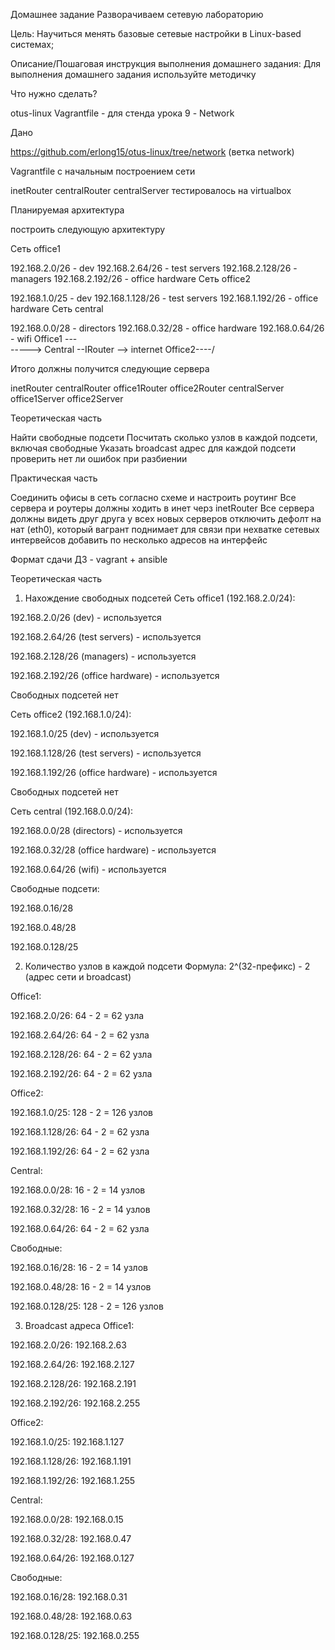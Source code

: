 Домашнее задание
Разворачиваем сетевую лабораторию

Цель:
Научиться менять базовые сетевые настройки в Linux-based системах;


Описание/Пошаговая инструкция выполнения домашнего задания:
Для выполнения домашнего задания используйте методичку


Что нужно сделать?

otus-linux
Vagrantfile - для стенда урока 9 - Network


Дано

https://github.com/erlong15/otus-linux/tree/network
(ветка network)

Vagrantfile с начальным построением сети

inetRouter
centralRouter
centralServer
тестировалось на virtualbox


Планируемая архитектура

построить следующую архитектуру

Сеть office1

192.168.2.0/26 - dev
192.168.2.64/26 - test servers
192.168.2.128/26 - managers
192.168.2.192/26 - office hardware
Сеть office2

192.168.1.0/25 - dev
192.168.1.128/26 - test servers
192.168.1.192/26 - office hardware
Сеть central

192.168.0.0/28 - directors
192.168.0.32/28 - office hardware
192.168.0.64/26 - wifi
Office1 ---\
                   -----> Central --IRouter --> internet
Office2----/

Итого должны получится следующие сервера

inetRouter
centralRouter
office1Router
office2Router
centralServer
office1Server
office2Server

Теоретическая часть

Найти свободные подсети
Посчитать сколько узлов в каждой подсети, включая свободные
Указать broadcast адрес для каждой подсети
проверить нет ли ошибок при разбиении

Практическая часть

Соединить офисы в сеть согласно схеме и настроить роутинг
Все сервера и роутеры должны ходить в инет черз inetRouter
Все сервера должны видеть друг друга
у всех новых серверов отключить дефолт на нат (eth0), который вагрант поднимает для связи
при нехватке сетевых интервейсов добавить по несколько адресов на интерфейс

Формат сдачи ДЗ - vagrant + ansible

Теоретическая часть
1. Нахождение свободных подсетей
Сеть office1 (192.168.2.0/24):

192.168.2.0/26 (dev) - используется

192.168.2.64/26 (test servers) - используется

192.168.2.128/26 (managers) - используется

192.168.2.192/26 (office hardware) - используется

Свободных подсетей нет

Сеть office2 (192.168.1.0/24):

192.168.1.0/25 (dev) - используется

192.168.1.128/26 (test servers) - используется

192.168.1.192/26 (office hardware) - используется

Свободных подсетей нет

Сеть central (192.168.0.0/24):

192.168.0.0/28 (directors) - используется

192.168.0.32/28 (office hardware) - используется

192.168.0.64/26 (wifi) - используется

Свободные подсети:

192.168.0.16/28

192.168.0.48/28

192.168.0.128/25

2. Количество узлов в каждой подсети
Формула: 2^(32-префикс) - 2 (адрес сети и broadcast)

Office1:

192.168.2.0/26: 64 - 2 = 62 узла

192.168.2.64/26: 64 - 2 = 62 узла

192.168.2.128/26: 64 - 2 = 62 узла

192.168.2.192/26: 64 - 2 = 62 узла

Office2:

192.168.1.0/25: 128 - 2 = 126 узлов

192.168.1.128/26: 64 - 2 = 62 узла

192.168.1.192/26: 64 - 2 = 62 узла

Central:

192.168.0.0/28: 16 - 2 = 14 узлов

192.168.0.32/28: 16 - 2 = 14 узлов

192.168.0.64/26: 64 - 2 = 62 узла

Свободные:

192.168.0.16/28: 16 - 2 = 14 узлов

192.168.0.48/28: 16 - 2 = 14 узлов

192.168.0.128/25: 128 - 2 = 126 узлов

3. Broadcast адреса
Office1:

192.168.2.0/26: 192.168.2.63

192.168.2.64/26: 192.168.2.127

192.168.2.128/26: 192.168.2.191

192.168.2.192/26: 192.168.2.255

Office2:

192.168.1.0/25: 192.168.1.127

192.168.1.128/26: 192.168.1.191

192.168.1.192/26: 192.168.1.255

Central:

192.168.0.0/28: 192.168.0.15

192.168.0.32/28: 192.168.0.47

192.168.0.64/26: 192.168.0.127

Свободные:

192.168.0.16/28: 192.168.0.31

192.168.0.48/28: 192.168.0.63

192.168.0.128/25: 192.168.0.255
	
